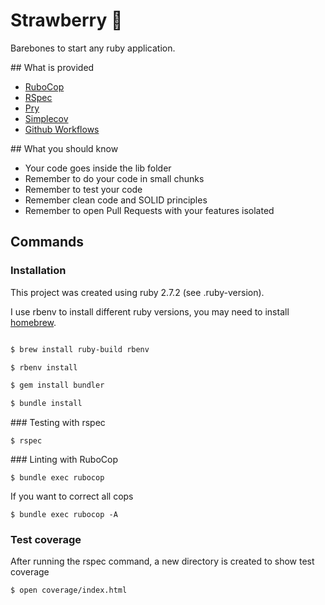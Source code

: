 # Strawberry 🍓

Barebones to start any ruby application.


## What is provided

- [RuboCop](https://docs.rubocop.org/rubocop/index.html)
- [RSpec](https://relishapp.com/rspec)
- [Pry](https://github.com/pry/pry)
- [Simplecov](https://github.com/simplecov-ruby/simplecov)
- [Github Workflows](https://docs.github.com/en/actions/using-workflows)

## What you should know

- Your code goes inside the lib folder
- Remember to do your code in small chunks
- Remember to test your code
- Remember clean code and SOLID principles
- Remember to open Pull Requests with your features isolated

## Commands

### Installation

This project was created using ruby 2.7.2 (see .ruby-version).

I use rbenv to install different ruby versions, you may need to install [homebrew](https://brew.sh).

```bash

$ brew install ruby-build rbenv

$ rbenv install

$ gem install bundler

$ bundle install
```

### Testing with rspec

```
$ rspec
```

### Linting with RuboCop

```
$ bundle exec rubocop
```

If you want to correct all cops

```
$ bundle exec rubocop -A
```

### Test coverage

After running the rspec command, a new directory is created to show test coverage

```
$ open coverage/index.html
```
